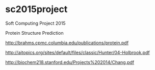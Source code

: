 # sc2015project

Soft Computing Project 2015

Protein Structure Prediction

http://brahms.cpmc.columbia.edu/publications/protein.pdf

http://aitopics.org/sites/default/files/classic/Hunter/04-Holbrook.pdf

http://biochem218.stanford.edu/Projects%202014/Chang.pdf
